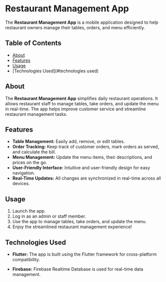 # Restaurant Management App

The **Restaurant Management App** is a mobile application designed to help restaurant owners manage their tables, orders, and menu efficiently.

<!--![App Screenshots](screenshots.png)-->

## Table of Contents

- [About](#about)
- [Features](#features)
- [Usage](#usage)
- [Technologies Used](#technologies used)


## About

The **Restaurant Management App** simplifies daily restaurant operations. It allows restaurant staff to manage tables, take orders, and update the menu in real-time. The app helps improve customer service and streamline restaurant management tasks.

## Features

- **Table Management:** Easily add, remove, or edit tables.
- **Order Tracking:** Keep track of customer orders, mark orders as served, and calculate the bill.
- **Menu Management:** Update the menu items, their descriptions, and prices on the go.
- **User-Friendly Interface:** Intuitive and user-friendly design for easy navigation.
- **Real-Time Updates:** All changes are synchronized in real-time across all devices.


## Usage

1. Launch the app.
2. Log in as an admin or staff member.
3. Use the app to manage tables, take orders, and update the menu.
4. Enjoy the streamlined restaurant management experience!


## Technologies Used

- **Flutter:** The app is built using the Flutter framework for cross-platform compatibility.

- **Firebase:** Firebase Realtime Database is used for real-time data management.

